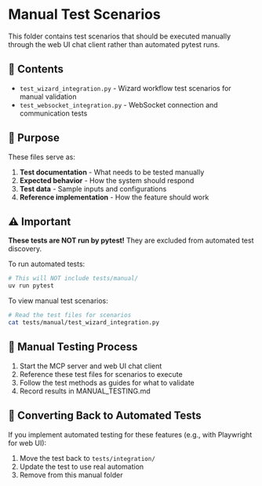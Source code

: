 # Manual Test Scenarios

This folder contains test scenarios that should be executed manually through the web UI chat client rather than automated pytest runs.

## 📁 Contents

- `test_wizard_integration.py` - Wizard workflow test scenarios for manual validation
- `test_websocket_integration.py` - WebSocket connection and communication tests

## 🎯 Purpose

These files serve as:
1. **Test documentation** - What needs to be tested manually
2. **Expected behavior** - How the system should respond
3. **Test data** - Sample inputs and configurations
4. **Reference implementation** - How the feature should work

## ⚠️ Important

**These tests are NOT run by pytest!** They are excluded from automated test discovery.

To run automated tests:
```bash
# This will NOT include tests/manual/
uv run pytest
```

To view manual test scenarios:
```bash
# Read the test files for scenarios
cat tests/manual/test_wizard_integration.py
```

## 🧪 Manual Testing Process

1. Start the MCP server and web UI chat client
2. Reference these test files for scenarios to execute
3. Follow the test methods as guides for what to validate
4. Record results in MANUAL_TESTING.md

## 📝 Converting Back to Automated Tests

If you implement automated testing for these features (e.g., with Playwright for web UI):
1. Move the test back to `tests/integration/`
2. Update the test to use real automation
3. Remove from this manual folder